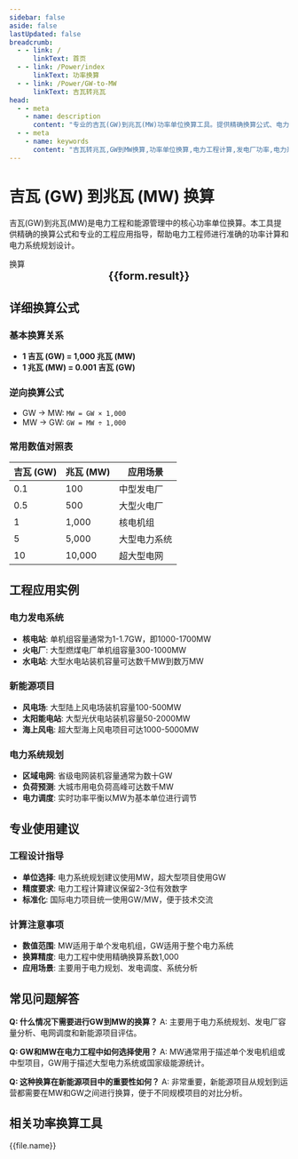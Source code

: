 ```yaml
---
sidebar: false
aside: false
lastUpdated: false
breadcrumb:
  - - link: /
      linkText: 首页
  - - link: /Power/index
      linkText: 功率换算
  - - link: /Power/GW-to-MW
      linkText: 吉瓦转兆瓦
head:
  - - meta
    - name: description
      content: "专业的吉瓦(GW)到兆瓦(MW)功率单位换算工具。提供精确换算公式、电力工程应用实例和详细技术说明，适用于发电厂、电力系统和大型工业项目的功率计算。"
  - - meta
    - name: keywords
      content: "吉瓦转兆瓦,GW到MW换算,功率单位换算,电力工程计算,发电厂功率,电力系统设计,大型工业项目,核电站功率,风电场功率,电网规划,功率换算工具,ギガワット,メガワット,電力変換"
---
```

# 吉瓦 (GW) 到兆瓦 (MW) 换算

吉瓦(GW)到兆瓦(MW)是电力工程和能源管理中的核心功率单位换算。本工具提供精确的换算公式和专业的工程应用指导，帮助电力工程师进行准确的功率计算和电力系统规划设计。

<script setup>
const seoKey = [
  '吉瓦转兆瓦', 'GW到MW换算', '功率单位换算', '电力工程计算',
  '发电厂功率', '电力系统设计', '大型工业项目', '核电站功率',
  '风电场功率', '电网规划', '功率换算工具', 'ギガワット', 'メガワット', '電力変換'
]
import { onMounted,reactive,inject ,ref  } from 'vue'
import { NButton,NForm ,NFormItem,NInput,NInputNumber,NSelect,NCard,useMessage ,NGrid ,NGi } from 'naive-ui'
import { defineClientComponent } from 'vitepress'
import { Power } from '../../files';
const convert = inject('convert')
const options =  [
  { "label": "吉瓦 (GW)","value": "GW" },
  { "label": "兆瓦 (MW)","value": "MW" }
];
const formRef = ref(null);
const rules = {
  number:{
    required: true,
    type: 'number',
    trigger: "blur",
    message: '请输入数字'
  },
  to:{
    required: true,
    trigger: "select",
    message: '请选择转换单位'
  },
  from:{
    required: true,
    trigger: "select",
    message: '请选择原始单位'
  }
}
const form = reactive({
  number:null,
  to:'',
  from:'',
  result:'',
  title:'吉瓦转兆瓦',
})
const convertHandler = (e) => {
   e.preventDefault();
  formRef.value?.validate((errors)=>{
    if (!errors) {
      form.result = `${form.number}${form.from} = ${convert(form.number).from(form.from).to(form.to)}${form.to}`
    }
  })
}
</script>

<n-card title="吉瓦(GW) ⇄ 兆瓦(MW) 功率换算器" embedded :bordered="false" hoverable>
  <n-form size="large" :model="form" ref='formRef' :rules="rules">
    <n-form-item label="数值"  path="number">
      <n-input-number size="large" style="width:100%" :min="0" v-model:value="form.number"   placeholder="请输入要换算的数值" />
    </n-form-item>
    <n-form-item label="从" path="from">
      <n-select  size="large" :options="options" v-model:value="form.from" placeholder="请选择原始单位" />
    </n-form-item>
    <n-form-item label="到" path="to">
      <n-select  size="large" :options="options" v-model:value="form.to" placeholder="请选择换算单位" />
    </n-form-item>
    <n-form-item>
      <n-button type="info" style="width:100%" @click="convertHandler">换算</n-button>
    </n-form-item>
  </n-form>
  <n-card  embedded :bordered="false" hoverable>
    <div  style="text-align:center;font-size:20px;">
      <strong>{{form.result}}</strong>
    </div>
  </n-card>
  <template #footer>
    <div style="display: flex; flex-wrap: wrap; gap: 8px; margin-top: 16px;">
      <span v-for="keyword in seoKey" :key="keyword" 
            style="background: #f0f0f0; padding: 4px 8px; border-radius: 4px; font-size: 12px; color: #666;">
        {{ keyword }}
      </span>
    </div>
  </template>
</n-card>

## 详细换算公式

### 基本换算关系
- **1 吉瓦 (GW) = 1,000 兆瓦 (MW)**
- **1 兆瓦 (MW) = 0.001 吉瓦 (GW)**

### 逆向换算公式
- GW → MW: `MW = GW × 1,000`
- MW → GW: `GW = MW ÷ 1,000`

### 常用数值对照表
| 吉瓦 (GW) | 兆瓦 (MW) | 应用场景 |
|-----------|-----------|----------|
| 0.1 | 100 | 中型发电厂 |
| 0.5 | 500 | 大型火电厂 |
| 1 | 1,000 | 核电机组 |
| 5 | 5,000 | 大型电力系统 |
| 10 | 10,000 | 超大型电网 |

## 工程应用实例

### 电力发电系统
- **核电站**: 单机组容量通常为1-1.7GW，即1000-1700MW
- **火电厂**: 大型燃煤电厂单机组容量300-1000MW
- **水电站**: 大型水电站装机容量可达数千MW到数万MW

### 新能源项目
- **风电场**: 大型陆上风电场装机容量100-500MW
- **太阳能电站**: 大型光伏电站装机容量50-2000MW
- **海上风电**: 超大型海上风电项目可达1000-5000MW

### 电力系统规划
- **区域电网**: 省级电网装机容量通常为数十GW
- **负荷预测**: 大城市用电负荷高峰可达数千MW
- **电力调度**: 实时功率平衡以MW为基本单位进行调节

## 专业使用建议

### 工程设计指导
- **单位选择**: 电力系统规划建议使用MW，超大型项目使用GW
- **精度要求**: 电力工程计算建议保留2-3位有效数字
- **标准化**: 国际电力项目统一使用GW/MW，便于技术交流

### 计算注意事项
- **数值范围**: MW适用于单个发电机组，GW适用于整个电力系统
- **换算精度**: 电力工程中使用精确换算系数1,000
- **应用场景**: 主要用于电力规划、发电调度、系统分析

## 常见问题解答

**Q: 什么情况下需要进行GW到MW的换算？**
A: 主要用于电力系统规划、发电厂容量分析、电网调度和新能源项目评估。

**Q: GW和MW在电力工程中如何选择使用？**
A: MW通常用于描述单个发电机组或中型项目，GW用于描述大型电力系统或国家级能源统计。

**Q: 这种换算在新能源项目中的重要性如何？**
A: 非常重要，新能源项目从规划到运营都需要在MW和GW之间进行换算，便于不同规模项目的对比分析。

## 相关功率换算工具
<n-grid x-gap="12" :cols="2">
  <n-gi v-for="(file,index) in Power" :key="index">
    <n-button
      text
      tag="a"
      :href="file.path"
      type="info"
    >
      {{file.name}}
    </n-button>
  </n-gi>
</n-grid>